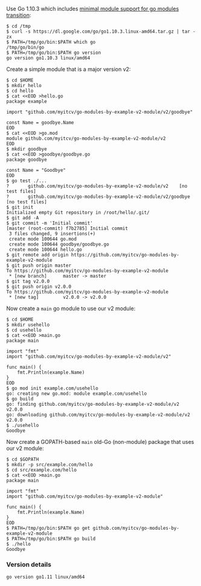 <!-- __JSON: egrunner script.sh # LONG ONLINE

Use Go 1.10.3 which includes [minimal module support for go modules
transition](https://github.com/golang/go/issues/25139):

```
{{PrintBlock "use Go 1.10.3" -}}
```

Create a simple module that is a major version v2:


```
{{PrintBlock "create go module v2" -}}
```

Now create a `main` go module to use our v2 module:


```
{{PrintBlock "Go module use v2 module" -}}
```

Now create a GOPATH-based `main` old-Go (non-module) package that uses our v2 module:


```
{{PrintBlock "GOPATH use v2 module" -}}
```

### Version details

```
{{PrintBlockOut "version details" -}}
```

-->

Use Go 1.10.3 which includes [minimal module support for go modules
transition](https://github.com/golang/go/issues/25139):

```
$ cd /tmp
$ curl -s https://dl.google.com/go/go1.10.3.linux-amd64.tar.gz | tar -zx
$ PATH=/tmp/go/bin:$PATH which go
/tmp/go/bin/go
$ PATH=/tmp/go/bin:$PATH go version
go version go1.10.3 linux/amd64
```

Create a simple module that is a major version v2:


```
$ cd $HOME
$ mkdir hello
$ cd hello
$ cat <<EOD >hello.go
package example

import "github.com/myitcv/go-modules-by-example-v2-module/v2/goodbye"

const Name = goodbye.Name
EOD
$ cat <<EOD >go.mod
module github.com/myitcv/go-modules-by-example-v2-module/v2
EOD
$ mkdir goodbye
$ cat <<EOD >goodbye/goodbye.go
package goodbye

const Name = "Goodbye"
EOD
$ go test ./...
?   	github.com/myitcv/go-modules-by-example-v2-module/v2	[no test files]
?   	github.com/myitcv/go-modules-by-example-v2-module/v2/goodbye	[no test files]
$ git init
Initialized empty Git repository in /root/hello/.git/
$ git add -A
$ git commit -m 'Initial commit'
[master (root-commit) f7b2785] Initial commit
 3 files changed, 9 insertions(+)
 create mode 100644 go.mod
 create mode 100644 goodbye/goodbye.go
 create mode 100644 hello.go
$ git remote add origin https://github.com/myitcv/go-modules-by-example-v2-module
$ git push origin master
To https://github.com/myitcv/go-modules-by-example-v2-module
 * [new branch]      master -> master
$ git tag v2.0.0
$ git push origin v2.0.0
To https://github.com/myitcv/go-modules-by-example-v2-module
 * [new tag]         v2.0.0 -> v2.0.0
```

Now create a `main` go module to use our v2 module:


```
$ cd $HOME
$ mkdir usehello
$ cd usehello
$ cat <<EOD >main.go
package main

import "fmt"
import "github.com/myitcv/go-modules-by-example-v2-module/v2"

func main() {
	fmt.Println(example.Name)
}
EOD
$ go mod init example.com/usehello
go: creating new go.mod: module example.com/usehello
$ go build
go: finding github.com/myitcv/go-modules-by-example-v2-module/v2 v2.0.0
go: downloading github.com/myitcv/go-modules-by-example-v2-module/v2 v2.0.0
$ ./usehello
Goodbye
```

Now create a GOPATH-based `main` old-Go (non-module) package that uses our v2 module:


```
$ cd $GOPATH
$ mkdir -p src/example.com/hello
$ cd src/example.com/hello
$ cat <<EOD >main.go
package main

import "fmt"
import "github.com/myitcv/go-modules-by-example-v2-module"

func main() {
	fmt.Println(example.Name)
}
EOD
$ PATH=/tmp/go/bin:$PATH go get github.com/myitcv/go-modules-by-example-v2-module
$ PATH=/tmp/go/bin:$PATH go build
$ ./hello
Goodbye
```

### Version details

```
go version go1.11 linux/amd64
```

<!-- END -->
